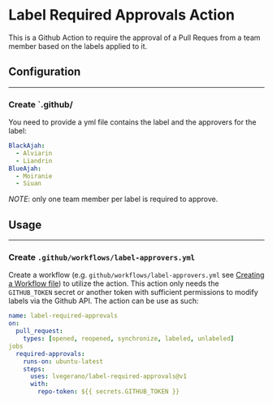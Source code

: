 # Label Required Approvals Action

This is a Github Action to require the approval of a Pull Reques from a team member based on the labels applied to it.

## Configuration

---

### Create `.github/

You need to provide a yml file contains the label and the approvers for the label:

```yml
BlackAjah:
  - Alviarin
  - Liandrin
BlueAjah:
  - Moiranie
  - Siuan
```

_NOTE_: only one team member per label is required to approve.

## Usage

---

### Create `.github/workflows/label-approvers.yml`

Create a workflow (e.g. `github/workflows/label-approvers.yml` see [Creating a Workflow file](https://help.github.com/en/articles/configuring-a-workflow#creating-a-workflow-file)) to utilize the action. This action only needs the `GITHUB_TOKEN` secret or another token with sufficient permissions to modify labels via the Github API. The action can be use as such:

```yml
name: label-required-approvals
on:
  pull_request:
    types: [opened, reopened, synchronize, labeled, unlabeled]
jobs
  required-approvals:
    runs-on: ubuntu-latest
    steps:
      uses: lvegerano/label-required-approvals@v1
      with:
        repo-token: ${{ secrets.GITHUB_TOKEN }}
```
